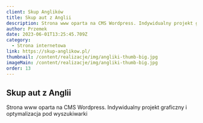 ```yaml
---
client: Skup Anglików
title: Skup aut z Anglii
description: Strona www oparta na CMS Wordpress. Indywidualny projekt graficzny i optymalizacja pod wyszukiwarki
author: Przemek
date: 2023-06-01T13:25:45.709Z
category:
  - Strona internetowa
link: https://skup-anglikow.pl/
thumbnail: /content/realizacje/img/angliki-thumb-big.jpg
imageMain: /content/realizacje/img/angliki-thumb-big.jpg
order: 13
---
```


## Skup aut z Anglii

Strona www oparta na CMS Wordpress. Indywidualny projekt graficzny i optymalizacja pod wyszukiwarki